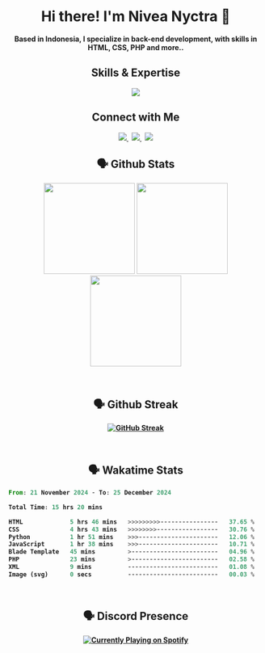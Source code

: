 <h1 align="center"><strong>Hi there! I'm Nivea Nyctra 👋</strong></h1>

<p align="center"><strong>Based in Indonesia, I specialize in back-end development, with skills in HTML, CSS, PHP and more..</strong></p>

<h2 align="center">Skills & Expertise</h2>

<p align=center>

<p align="center">
  <a href="https://sanooj.is-a.dev">
    <img src="https://skillicons.dev/icons?i=bootstrap,mysql,npm,php,laravel,html,md,css,stackoverflow,git,github&perline=12" />
  </a>
</p>

<h2 align="center"><b>Connect with Me</h2>

<p align="center">
  <a href="https://instagram.com/niveanyctra/">
    <img src="https://skillicons.dev/icons?i=instagram" />
  </a>&nbsp;
   <a href="https://discordapp.com/users/477805354865131520">
    <img src="https://skillicons.dev/icons?i=discord" />
  </a>&nbsp;
   <a href="https://twitter.com/niveanyctra">
    <img src="https://skillicons.dev/icons?i=twitter" />
  </a>
</p>

<h2 align="center"><b>🗣️ Github Stats</b></h2>

<div align="center">
  <img height="180em" src="https://github-profile-summary-cards.vercel.app/api/cards/profile-details?username=niveanyctra&theme=dark" />
  <img height="180em" src="https://github-profile-summary-cards.vercel.app/api/cards/most-commit-language?username=niveanyctra&theme=dark"  />
  <img height="180em" src="https://github-readme-stats.vercel.app/api?username=niveanyctra&theme=dark&border_color=303030&border_radius=4"  />
</div>

&nbsp;

<h2 align="center"><b>🗣️ Github Streak</b></h2>
<p align="center">
<a href="https://git.io/streak-stats"><img src="https://streak-stats.demolab.com?user=niveanyctra&theme=github-dark-blue&border_radius=10&card_width=500&background=0E0E0E&border=303030" alt="GitHub Streak" /></a>
</p>
&nbsp;
<h2 align="center"><b>🗣️ Wakatime Stats</b></h2>
<!--START_SECTION:waka-->

```rust
From: 21 November 2024 - To: 25 December 2024

Total Time: 15 hrs 20 mins

HTML             5 hrs 46 mins   >>>>>>>>>----------------   37.65 %
CSS              4 hrs 43 mins   >>>>>>>>-----------------   30.76 %
Python           1 hr 51 mins    >>>----------------------   12.06 %
JavaScript       1 hr 38 mins    >>>----------------------   10.71 %
Blade Template   45 mins         >------------------------   04.96 %
PHP              23 mins         >------------------------   02.58 %
XML              9 mins          -------------------------   01.08 %
Image (svg)      0 secs          -------------------------   00.03 %
```

<!--END_SECTION:waka-->
<!-- <p align="center">
<img alt="Nivea Nyctra wakatime stats" src="https://github-readme-stats.vercel.app/api/wakatime?username=niveanyctra&theme=dark&border_color=303030" />
</p> -->
&nbsp;
<h2 align="center"><b>🗣️ Discord Presence</b></h2>

<p align="center"><a href="https://discordapp.com/users/477805354865131520"><img align="center" src="https://lanyard.cnrad.dev/api/477805354865131520?showDisplayName=true" alt="Currently Playing on Spotify"></a></p>
<!-- &nbsp;
<h2 align="center">💖 Support 💖</h2>
<p align = "center"><a href="https://www.buymeacoffee.com/niveanyctra"> <img src="https://cdn.buymeacoffee.com/buttons/v2/default-yellow.png" height="50" width="210" alt="Sachu-Settan" /></a></p> -->
